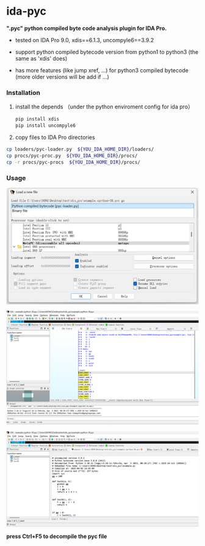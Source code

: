 # ida-pyc

**".pyc"  python compiled byte code analysis  plugin for IDA Pro.**

* tested on  IDA Pro 9.0,  xdis==6.1.3,  uncompyle6==3.9.2

* support python compiled bytecode version from  python1 to python3 (the same as 'xdis' does)

* has more features (like jump xref, ...) for python3 compiled  bytecode  (more older versions will be add if ...)

  

### Installation

1. install the depends （under the python enviroment config for ida pro）

   ```python
   pip install xdis
   pip install uncompyle6
   ```

   

2. copy files to IDA Pro directories

```bash
cp loaders/pyc-loader.py  ${YOU_IDA_HOME_DIR}/loaders/
cp procs/pyc-proc.py  ${YOU_IDA_HOME_DIR}/procs/
cp -r procs/pyc-procs  ${YOU_IDA_HOME_DIR}/procs/
```



### Usage

![image-20250402095555846](imgs/image-20250402095555846.png)

![image-20250402095755641](imgs/image-20250402095755641.png)

![image-20250407095020194](imgs/image-20250407095020194.png)

**press Ctrl+F5 to decompile the pyc file**
